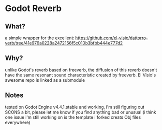# Godot Reverb

## What?

a simple wrapper for the excellent:
https://github.com/el-visio/dattorro-verb/tree/41e976a0228a2472156f5c010b3bfbb444e777d2

## Why?

unlike Godot's reverb based on freeverb, the diffusion of this reverb doesn't have the same resonant sound characteristic created by freeverb. El Visio's awesome repo is linked as a submodule

## Notes

tested on Godot Engine v4.4.1.stable and working, i'm still figuring out SCONS a bit, please let me know if you find anything bad or unusual (i think one issue i'm still working on is the template i forked creats Obj files everywhere)

